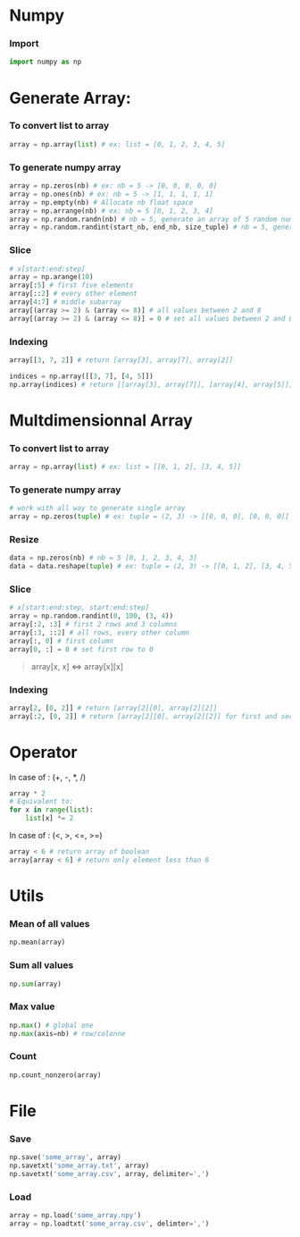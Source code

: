 # Numpy

### Import

```py
import numpy as np
```

# Generate Array:

### To convert list to array
```py
array = np.array(list) # ex: list = [0, 1, 2, 3, 4, 5]
```

### To generate numpy array
```py
array = np.zeros(nb) # ex: nb = 5 -> [0, 0, 0, 0, 0]
array = np.ones(nb) # ex: nb = 5 -> [1, 1, 1, 1, 1]
array = np.empty(nb) # Allocate nb float space
array = np.arrange(nb) # ex: nb = 5 [0, 1, 2, 3, 4]
array = np.random.randn(nb) # nb = 5, generate an array of 5 random number between -1 and 1
array = np.random.randint(start_nb, end_nb, size_tuple) # nb = 5, generate an array of 5 random number 
```

### Slice
```py
# x[start:end:step]
array = np.arange(10)
array[:5] # first five elements
array[::2] # every other element
array[4:7] # middle subarray
array[(array >= 2) & (array <= 8)] # all values between 2 and 8
array[(array >= 2) & (array <= 8)] = 0 # set all values between 2 and 8 to 0
```

### Indexing
```py
array[[3, 7, 2]] # return [array[3], array[7], array[2]]

indices = np.array([[3, 7], [4, 5]])
np.array(indices) # return [[array[3], array[7]], [array[4], array[5]]]
```

# Multdimensionnal Array

### To convert list to array
```py
array = np.array(list) # ex: list = [[0, 1, 2], [3, 4, 5]]
```

### To generate numpy array
```py
# work with all way to generate single array
array = np.zeros(tuple) # ex: tuple = (2, 3) -> [[0, 0, 0], [0, 0, 0]]
```
### Resize
```py
data = np.zeros(nb) # nb = 5 [0, 1, 2, 3, 4, 3]
data = data.reshape(tuple) # ex: tuple = (2, 3) -> [[0, 1, 2], [3, 4, 5]]
```

### Slice
```py
# x[start:end:step, start:end:step]
array = np.random.randint(0, 100, (3, 4))
array[:2, :3] # first 2 rows and 3 columns
array[:3, ::2] # all rows, every other column
array[:, 0] # first column
array[0, :] = 0 # set first row to 0
```
> array[x, x] <=> array[x][x]

### Indexing
```py
array[2, [0, 2]] # return [array[2][0], array[2][2]]
array[:2, [0, 2]] # return [array[2][0], array[2][2]] for first and second row
```


# Operator

In case of : (+, -, *, /)
```py
array * 2
# Equivalent to:
for x in range(list):
    list[x] *= 2
```

In case of : (<, >, <=, >=)
```py
array < 6 # return array of boolean
array[array < 6] # return only element less than 6
```

# Utils

### Mean of all values

```py
np.mean(array)
```

### Sum all values

```py
np.sum(array)
```

### Max value

```py
np.max() # global one
np.max(axis=nb) # row/colonne
```

### Count

```py
np.count_nonzero(array)
```

# File

### Save
```py
np.save('some_array', array)
np.savetxt('some_array.txt', array)
np.savetxt('some_array.csv', array, delimiter=',')
```

### Load
```py
array = np.load('some_array.npy')
array = np.loadtxt('some_array.csv', delimter=',')
```

